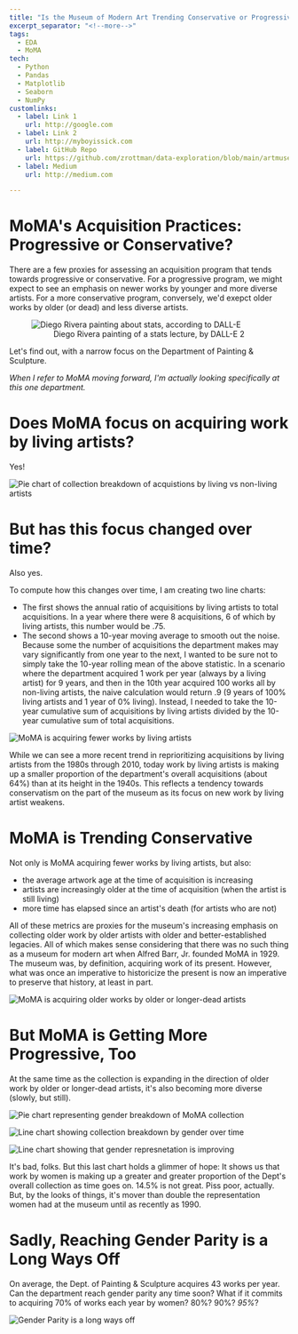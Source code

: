 ```yaml
---
title: "Is the Museum of Modern Art Trending Conservative or Progressive?"
excerpt_separator: "<!--more-->"
tags:
  - EDA
  - MoMA
tech:
  - Python
  - Pandas
  - Matplotlib
  - Seaborn
  - NumPy
customlinks:
  - label: Link 1
    url: http://google.com
  - label: Link 2
    url: http://myboyissick.com
  - label: GitHub Repo
    url: https://github.com/zrottman/data-exploration/blob/main/artmuseums/01_moma-trending-conservative-or-progressive.ipynb
  - label: Medium
    url: http://medium.com

---
```


# MoMA's Acquisition Practices: Progressive or Conservative?
There are a few proxies for assessing an acquisition program that tends towards progressive or conservative. For a progressive program, we might expect to see an emphasis on newer works by younger and more diverse artists. For a more conservative program, conversely, we'd exepct older works by older (or dead) and less diverse artists.

<!--more-->

<figure>
<img src="/assets/images/art-stats_rivera-3.png" alt="Diego Rivera painting about stats, according to DALL-E">
<figcaption align='center'>Diego Rivera painting of a stats lecture, by DALL-E 2</figcaption>
</figure>

Let's find out, with a narrow focus on the Department of Painting & Sculpture. 

*When I refer to MoMA moving forward, I'm actually looking specifically at this one department.*


# Does MoMA focus on acquiring work by living artists?
Yes!

![Pie chart of collection breakdown of acquistions by living vs non-living artists](/assets/images/moma-progressive-regressive_01.png)


# But has this focus changed over time?
Also yes.

To compute how this changes over time, I am creating two line charts:
- The first shows the annual ratio of acquisitions by living artists to total acquisitions. In a year where there were 8 acquisitions, 6 of which by living artists, this number would be .75.
- The second shows a 10-year moving average to smooth out the noise. Because some the number of acquisitions the department makes may vary significantly from one year to the next, I wanted to be sure not to simply take the 10-year rolling mean of the above statistic. In a scenario where the department acquired 1 work per year (always by a living artist) for 9 years, and then in the 10th year acquired 100 works all by non-living artists, the naive calculation would return .9 (9 years of 100% living artists and 1 year of 0% living). Instead, I needed to take the 10-year cumulative sum of acquisitions by living artists divided by the 10-year cumulative sum of total acquisitions.

![MoMA is acquiring fewer works by living artists](/assets/images/moma-progressive-regressive_02.png)

While we can see a more recent trend in reprioritizing acquisitions by living artists from the 1980s through 2010, today work by living artists is making up a smaller proportion of the department's overall acquisitions (about 64%) than at its height in the 1940s. This reflects a tendency towards conservatism on the part of the museum as its focus on new work by living artist weakens.


# MoMA is Trending Conservative
Not only is MoMA acquiring fewer works by living artists, but also:
- the average artwork age at the time of acquisition is increasing
- artists are increasingly older at the time of acquisition (when the artist is still living)
- more time has elapsed since an artist's death (for artists who are not)

All of these metrics are proxies for the museum's increasing emphasis on collecting older work by older artists with older and better-established legacies. All of which makes sense considering that there was no such thing as a museum for modern art when Alfred Barr, Jr. founded MoMA in 1929. The museum was, by definition, acquiring work of its present. However, what was once an imperative to historicize the present is now an imperative to preserve that history, at least in part.

![MoMA is acquiring older works by older or longer-dead artists](/assets/images/moma-progressive-regressive_03.png)

# But MoMA is Getting More Progressive, Too
At the same time as the collection is expanding in the direction of older work by older or longer-dead artists, it's also becoming more diverse (slowly, but still).

![Pie chart representing gender breakdown of MoMA collection](/assets/images/moma-progressive-regressive_04.png)

![Line chart showing collection breakdown by gender over time](/assets/images/moma-progressive-regressive_05.png)

![Line chart showing that gender represnetation is improving](/assets/images/moma-progressive-regressive_06.png)

It's bad, folks. But this last chart holds a glimmer of hope: It shows us that work by women is making up a greater and greater proportion of the Dept's overall collection as time goes on. 14.5% is not great. Piss poor, actually. But, by the looks of things, it's mover than double the representation women had at the museum until as recently as 1990.


# Sadly, Reaching Gender Parity is a Long Ways Off
On average, the Dept. of Painting & Sculpture acquires 43 works per year. Can the department reach gender parity any time soon? What if it commits to acquiring 70% of works each year by women? 80%? 90%? *95%*?

![Gender Parity is a long ways off](/assets/images/moma-progressive-regressive_07.png)


